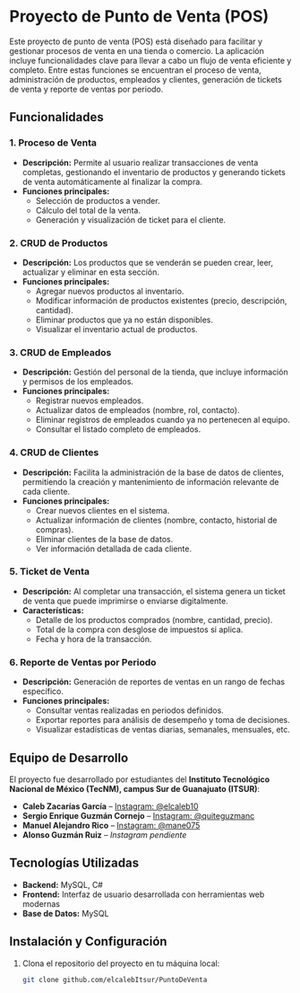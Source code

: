 # Proyecto de Punto de Venta (POS)

Este proyecto de punto de venta (POS) está diseñado para facilitar y gestionar procesos de venta en una tienda o comercio. La aplicación incluye funcionalidades clave para llevar a cabo un flujo de venta eficiente y completo. Entre estas funciones se encuentran el proceso de venta, administración de productos, empleados y clientes, generación de tickets de venta y reporte de ventas por periodo.

## Funcionalidades

### 1. Proceso de Venta
- **Descripción:** Permite al usuario realizar transacciones de venta completas, gestionando el inventario de productos y generando tickets de venta automáticamente al finalizar la compra.
- **Funciones principales:**
  - Selección de productos a vender.
  - Cálculo del total de la venta.
  - Generación y visualización de ticket para el cliente.

### 2. CRUD de Productos
- **Descripción:** Los productos que se venderán se pueden crear, leer, actualizar y eliminar en esta sección.
- **Funciones principales:**
  - Agregar nuevos productos al inventario.
  - Modificar información de productos existentes (precio, descripción, cantidad).
  - Eliminar productos que ya no están disponibles.
  - Visualizar el inventario actual de productos.

### 3. CRUD de Empleados
- **Descripción:** Gestión del personal de la tienda, que incluye información y permisos de los empleados.
- **Funciones principales:**
  - Registrar nuevos empleados.
  - Actualizar datos de empleados (nombre, rol, contacto).
  - Eliminar registros de empleados cuando ya no pertenecen al equipo.
  - Consultar el listado completo de empleados.

### 4. CRUD de Clientes
- **Descripción:** Facilita la administración de la base de datos de clientes, permitiendo la creación y mantenimiento de información relevante de cada cliente.
- **Funciones principales:**
  - Crear nuevos clientes en el sistema.
  - Actualizar información de clientes (nombre, contacto, historial de compras).
  - Eliminar clientes de la base de datos.
  - Ver información detallada de cada cliente.

### 5. Ticket de Venta
- **Descripción:** Al completar una transacción, el sistema genera un ticket de venta que puede imprimirse o enviarse digitalmente.
- **Características:**
  - Detalle de los productos comprados (nombre, cantidad, precio).
  - Total de la compra con desglose de impuestos si aplica.
  - Fecha y hora de la transacción.

### 6. Reporte de Ventas por Periodo
- **Descripción:** Generación de reportes de ventas en un rango de fechas específico.
- **Funciones principales:**
  - Consultar ventas realizadas en periodos definidos.
  - Exportar reportes para análisis de desempeño y toma de decisiones.
  - Visualizar estadísticas de ventas diarias, semanales, mensuales, etc.

## Equipo de Desarrollo

El proyecto fue desarrollado por estudiantes del **Instituto Tecnológico Nacional de México (TecNM), campus Sur de Guanajuato (ITSUR)**:

- **Caleb Zacarías García** – [Instagram: @elcaleb10](https://www.instagram.com/elcaleb10)
- **Sergio Enrique Guzmán Cornejo** – [Instagram: @quiteguzmanc](https://www.instagram.com/quiteguzmanc)
- **Manuel Alejandro Rico** – [Instagram: @mane075](https://www.instagram.com/mane075)
- **Alonso Guzmán Ruiz** – *Instagram pendiente*

## Tecnologías Utilizadas

- **Backend:** MySQL, C#
- **Frontend:** Interfaz de usuario desarrollada con herramientas web modernas
- **Base de Datos:** MySQL

## Instalación y Configuración

1. Clona el repositorio del proyecto en tu máquina local:
   ```bash
   git clone github.com/elcalebItsur/PuntoDeVenta

